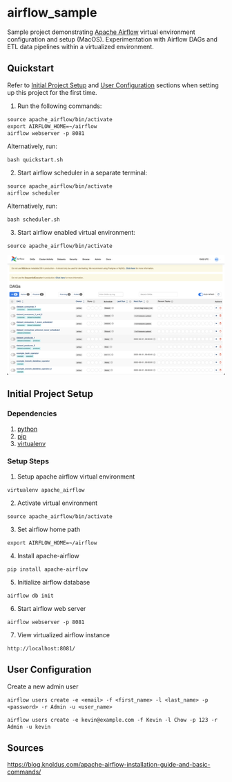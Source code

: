# airflow_sample

Sample project demonstrating [Apache Airflow](https://airflow.apache.org/) virtual environment configuration and setup (MacOS). Experimentation with Airflow DAGs and ETL data pipelines within a virtualized environment.

## Quickstart

Refer to [Initial Project Setup](#initial-project-setup) and [User Configuration](#user-configuration) sections when setting up this project for the first time.

1. Run the following commands:
```
source apache_airflow/bin/activate
export AIRFLOW_HOME=~/airflow
airflow webserver -p 8081
```

Alternatively, run:
```
bash quickstart.sh
```

2. Start airflow scheduler in a separate terminal:
```
source apache_airflow/bin/activate
airflow scheduler
```

Alternatively, run:
```
bash scheduler.sh
```

3. Start airflow enabled virtual environment:
```
source apache_airflow/bin/activate
```

![Airflow start view](./assets/airflow_start.png)

## Initial Project Setup

### Dependencies

1. [python](https://www.python.org/)
2. [pip](https://pypi.org/project/pip/)
3. [virtualenv](https://virtualenv.pypa.io/en/latest/)

### Setup Steps

1. Setup apache airflow virtual environment
```
virtualenv apache_airflow
```

2. Activate virtual environment
```
source apache_airflow/bin/activate
```

3. Set airflow home path
```
export AIRFLOW_HOME=~/airflow
```

4. Install apache-airflow
```
pip install apache-airflow
```

5. Initialize airflow database
```
airflow db init
```

6. Start airflow web server
```
airflow webserver -p 8081
```

7. View virtualized airflow instance
```
http://localhost:8081/
```

## User Configuration

Create a new admin user
```
airflow users create -e <email> -f <first_name> -l <last_name> -p <password> -r Admin -u <user_name>
```
```
airflow users create -e kevin@example.com -f Kevin -l Chow -p 123 -r Admin -u kevin
```

## Sources

https://blog.knoldus.com/apache-airflow-installation-guide-and-basic-commands/
